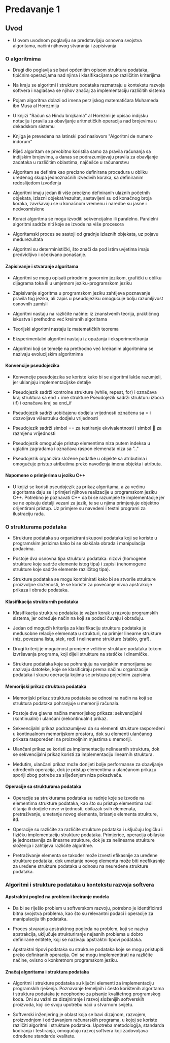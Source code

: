 # Predavanje 1

## Uvod

- U ovom uvodnom poglavlju se predstavljaju osnovna svojstva algoritama, načini njihovog stvaranja i zapisivanja

### O algoritmima

- Drugi dio poglavlja se bavi općenitim opisom struktura podataka, tipičnim operacijama nad njima i klasifikacijama po različitim kriterijima

- Na kraju se algoritmi i strukture podataka razmatraju u kontekstu razvoja softvera i naglašava se njihov značaj za implementaciju različitih sistema

- Pojam algoritma dolazi od imena perzijskog matematičara Muhameda ibn Musa al Horezmija

- U knjizi "Račun sa Hindu brojkama" al Horezmi je opisao indijsku notaciju i pravila za obavljanje aritmetičkih operacija nad brojevima u dekadskom sistemu

- Knjiga je prevedena na latinski pod naslovom "Algoritmi de numero indorum"

- Riječ algoritam se prvobitno koristila samo za pravila računanja sa indijskim brojevima, a danas se podrazumijevaju pravila za obavljanje zadataka u različitim oblastima, najčešće u računarstvu

- Algoritam se definira kao precizno definirana procedura u obliku uređenog skupa jednoznačnih izvedivih koraka, sa definiranim redoslijedom izvođenja

- Algoritmi imaju jedan ili više precizno definiranih ulaznih početnih objekata, izlazni objekat/rezultat, sastavljeni su od konačnog broja koraka, završavaju se u konačnom vremenu i naredbe su jasne i nedvosmislene

- Koraci algoritma se mogu izvoditi sekvencijalno ili paralelno. Paralelni algoritmi sadrže niti koje se izvode na više procesora

- Algoritamski proces se sastoji od gradnje izlaznih objekata, uz pojavu međurezultata

- Algoritmi su deterministički, što znači da pod istim uvjetima imaju predvidljivo i očekivano ponašanje.

#### Zapisivanje i stvaranje algoritama

- Algoritmi se mogu opisati prirodnim govornim jezikom, grafički u obliku dijagrama toka ili u umjetnom jeziku-programskom jeziku

- Zapisivanje algoritma u programskom jeziku zahtijeva poznavanje pravila tog jezika, ali zapis u pseudojeziku omogućuje bolju razumljivost osnovnih zamisli

- Algoritmi nastaju na različite načine: iz znanstvenih teorija, praktičnog iskustva i prethodno već kreiranih algoritama

- Teorijski algoritmi nastaju iz matematičkih teorema

- Eksperimentalni algoritmi nastaju iz opažanja i eksperimentiranja

- Algoritmi koji se temelje na prethodno već kreiranim algoritmima se nazivaju evolucijskim algoritmima

#### Konvencije pseudojezika

- Konvencije pseudojezika se koriste kako bi se algoritmi lakše razumjeli, jer uklanjaju implementacijske detalje

- Pseudojezik sadrži kontrolne strukture (while, repeat, for) i označava kraj struktura sa end + ime strukture
  Pseudojezik sadrži strukturu izbora (if) i označava kraj sa end_if

- Pseudojezik sadrži uobičajenu dodjelu vrijednosti označenu sa = i dozvoljava višestruku dodjelu vrijednosti

- Pseudojezik sadrži simbol == za testiranje ekvivalentnosti i simbol  za razmjenu vrijednosti

- Pseudojezik omogućuje pristup elementima niza putem indeksa u uglatim zagradama i označava raspon elemenata niza sa ".."

- Pseudojezik organizira složene podatke u objekte sa atributima i omogućuje pristup atributima preko navođenja imena objekta i atributa.

#### Napomene o primjerima u jeziku C++

- U knjizi se koristi pseudojezik za prikaz algoritama, a za većinu algoritama daju se i primjeri njihove realizacije u programskom jeziku C++. Potrebno je poznavati C++ da bi se razumjele te implementacije jer se ne opisuju detalji vezani za jezik, te se u njima primjenjuje objektno orijentirani pristup. Uz primjere su navedeni i testni programi za ilustraciju rada.

### O strukturama podataka

- Strukture podataka su organizirani skupovi podataka koji se koriste u programskim jezicima kako bi se olakšala obrada i manipulacija podacima.

- Postoje dva osnovna tipa struktura podataka: nizovi (homogene strukture koje sadrže elemente istog tipa) i zapisi (nehomogene strukture koje sadrže elemente različitog tipa).

- Strukture podataka se mogu kombinirati kako bi se stvorile strukture proizvoljne složenosti, te se koriste za povećanje nivoa apstrakcije prikaza i obrade podataka.

#### Klasifikacija strukturnih podataka

- Klasifikacija struktura podataka je važan korak u razvoju programskih sistema, jer određuje način na koji se podaci čuvaju i obrađuju.

- Jedan od mogućih kriterija za klasifikaciju struktura podataka je međusobne relacije elemenata u strukturi, na primjer linearne strukture (niz, povezana lista, stek, red) i nelinearne strukture (stablo, graf).

- Drugi kriterij je mogućnost promjene veličine strukture podataka tokom izvršavanja programa, koji dijeli strukture na statičke i dinamičke.

- Strukture podataka koje se pohranjuju na vanjskim memorijama se nazivaju datoteke, koje se klasificiraju prema načinu organizacije podataka i skupu operacija kojima se pristupa pojedinim zapisima.

#### Memorijski prikaz struktura podataka

- Memorijski prikaz struktura podataka se odnosi na način na koji se struktura podataka pohranjuje u memoriji računala.

- Postoje dva glavna načina memorijskog prikaza: sekvencijalni (kontinualni) i ulančani (nekontinualni) prikaz.

- Sekvencijalni prikaz podrazumijeva da su elementi strukture raspoređeni u kontinualnom memorijskom prostoru, dok su elementi ulančanog prikaza raspoređeni na proizvoljnim mjestima u memoriji.

- Ulančani prikaz se koristi za implementaciju nelinearnih struktura, dok se sekvencijalni prikaz koristi za implementaciju linearnih struktura.

- Međutim, ulančani prikaz može donijeti bolje performanse za obavljanje određenih operacija, dok je pristup elementima u ulančanom prikazu sporiji zbog potrebe za slijeđenjem niza pokazivača.

#### Operacije sa strukturama podataka

- Operacije sa strukturama podataka su radnje koje se izvode na elementima strukture podataka, kao što su pristup elementima radi čitanja ili dodjele nove vrijednosti, obilazak svih elemenata, pretraživanje, umetanje novog elementa, brisanje elementa strukture, itd.

- Operacije su različite za različite strukture podataka i uključuju logičku i fizičku implementaciju strukture podataka. Primjerice, operacija obilaska je jednostavnija za linearne strukture, dok je za nelinearne strukture složenija i zahtijeva različite algoritme.

- Pretraživanje elementa se također može izvesti efikasnije za uređene strukture podataka, dok umetanje novog elementa može biti neefikasnije za uređene strukture podataka u odnosu na neuređene strukture podataka.

### Algoritmi i strukture podataka u kontekstu razvoja softvera

#### Apstraktni pogled na problem i kreiranje modela

- Da bi se riješio problem u softverskom razvoju, potrebno je identificirati bitna svojstva problema, kao što su relevantni podaci i operacije za manipulaciju tih podataka.

- Proces stvaranja apstraktnog pogleda na problem, koji se naziva apstrakcija, uključuje strukturiranje nejasnih problema u dobro definirane entitete, koji se nazivaju apstraktni tipovi podataka.

- Apstraktni tipovi podataka su strukture podataka koje se mogu pristupiti preko definiranih operacija. Oni se mogu implementirati na različite načine, ovisno o konkretnom programskom jeziku.

#### Značaj algoritama i struktura podataka

- Algoritmi i strukture podataka su ključni elementi za implementaciju programskih rješenja. Poznavanje temeljnih i često korištenih algoritama i struktura podataka je neophodno za pisanje kvalitetnog programskog koda. Oni su važni za dizajniranje i razvoj složenijih softverskih proizvoda, koji će svoju upotrebu naći u stvarnom svijetu.

- Softverski inženjering je oblast koja se bavi dizajnom, razvojem, proizvodnjom i održavanjem računarskih programa, u kojoj se koriste različiti algoritmi i strukture podataka. Upotreba metodologija, standarda kodiranja i testiranja, omogućuju razvoj softvera koji zadovoljava određene standarde kvalitete.
